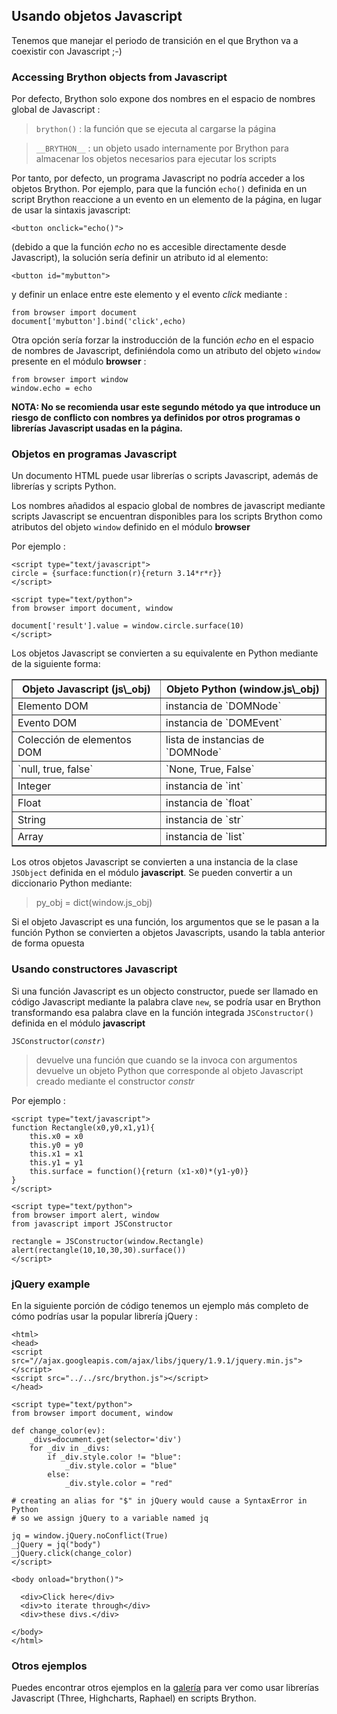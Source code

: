 Usando objetos Javascript
-------------------------

Tenemos que manejar el periodo de transición en el que Brython va a coexistir con Javascript ;-)

### Accessing Brython objects from Javascript

Por defecto, Brython solo expone dos nombres en el espacio de nombres global de Javascript :

> `brython()` : la función que se ejecuta al cargarse la página

> `__BRYTHON__` : un objeto usado internamente por Brython para almacenar los objetos necesarios para ejecutar los scripts

Por tanto, por defecto, un programa Javascript no podría acceder a los objetos Brython.
Por ejemplo, para que la función `echo()` definida en un script Brython
reaccione a un evento en un elemento de la página, en lugar de usar la sintaxis javascript:

    <button onclick="echo()">

(debido a que la función _echo_ no es accesible directamente desde Javascript), la solución sería definir un atributo id al elemento:

    <button id="mybutton">

y definir un enlace entre este elemento y el evento _click_ mediante :

    from browser import document
    document['mybutton'].bind('click',echo)

Otra opción sería forzar la instroducción de la función _echo_ en el espacio de nombres de Javascript, definiéndola como un atributo del objeto `window` presente en el módulo **browser** :

    from browser import window
    window.echo = echo

<strong>NOTA: No se recomienda usar este segundo método ya que introduce un riesgo de conflicto con nombres ya definidos por otros programas o librerías Javascript usadas en la página.
</strong>

### Objetos en programas Javascript

Un documento HTML puede usar librerías o scripts Javascript, además de librerías y scripts Python. 

Los nombres añadidos al espacio global de nombres de javascript mediante scripts Javascript se encuentran disponibles para los scripts Brython como atributos del objeto `window` definido en el módulo **browser**

Por ejemplo :

    <script type="text/javascript">
    circle = {surface:function(r){return 3.14*r*r}}
    </script>
    
    <script type="text/python">
    from browser import document, window
    
    document['result'].value = window.circle.surface(10)
    </script>
    
Los objetos Javascript se convierten a su equivalente en Python mediante de la siguiente forma:

<table border='1' cellpadding=3>

<tr><th>Objeto Javascript (js\_obj)</th><th>Objeto Python (window.js\_obj)</th>
</tr>
<tr><td>Elemento DOM</td><td>instancia de `DOMNode`</td></tr>
<tr><td>Evento DOM</td><td>instancia de `DOMEvent`</td></tr>
<tr><td>Colección de elementos DOM</td><td>lista de instancias de `DOMNode`</td>
</tr>
<tr><td>`null, true, false`</td><td>`None, True, False`</td></tr>
<tr><td>Integer</td><td>instancia de `int`</td></tr>
<tr><td>Float</td><td>instancia de `float`</td></tr>
<tr><td>String</td><td>instancia de `str`</td></tr>
<tr><td>Array</td><td>instancia de `list`</td></tr>
</table>

Los otros objetos Javascript se convierten a una instancia de la clase
`JSObject` definida en el módulo **javascript**. Se pueden convertir a un diccionario Python mediante:

>    py_obj = dict(window.js_obj)

Si el objeto Javascript es una función, los argumentos que se le pasan a la función Python se convierten a objetos Javascripts, usando la tabla anterior de forma opuesta

### Usando constructores Javascript

Si una función Javascript es un objecto constructor, puede ser llamado en código Javascript mediante la palabra clave `new`, se podría usar en Brython transformando esa palabra clave en la función integrada `JSConstructor()` definida en el módulo **javascript**

<code>JSConstructor(_constr_)</code> 

>devuelve una función que cuando se la invoca con argumentos devuelve un objeto Python que corresponde al objeto Javascript creado mediante el constructor _constr_

Por ejemplo :

    <script type="text/javascript">
    function Rectangle(x0,y0,x1,y1){
        this.x0 = x0
        this.y0 = y0
        this.x1 = x1
        this.y1 = y1
        this.surface = function(){return (x1-x0)*(y1-y0)}
    }
    </script>
    
    <script type="text/python">
    from browser import alert, window
    from javascript import JSConstructor
    
    rectangle = JSConstructor(window.Rectangle)
    alert(rectangle(10,10,30,30).surface())
    </script>

### jQuery example
    
En la siguiente porción de código tenemos un ejemplo más completo de cómo podrías usar la popular librería jQuery :

    <html>
    <head>
    <script src="//ajax.googleapis.com/ajax/libs/jquery/1.9.1/jquery.min.js">
    </script>
    <script src="../../src/brython.js"></script>
    </head>
    
    <script type="text/python">
    from browser import document, window
        
    def change_color(ev):
        _divs=document.get(selector='div')
        for _div in _divs:
            if _div.style.color != "blue":
                _div.style.color = "blue"
            else:
                _div.style.color = "red"
        
    # creating an alias for "$" in jQuery would cause a SyntaxError in Python
    # so we assign jQuery to a variable named jq

    jq = window.jQuery.noConflict(True)
    _jQuery = jq("body")
    _jQuery.click(change_color)    
    </script>
    
    <body onload="brython()">

      <div>Click here</div>
      <div>to iterate through</div>
      <div>these divs.</div>
     
    </body>
    </html>

### Otros ejemplos

Puedes encontrar otros ejemplos en la [galería](../../gallery/gallery_en.html) para ver como usar librerías Javascript (Three, Highcharts, Raphael) en scripts Brython.
